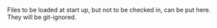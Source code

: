 Files to be loaded at start up, but not to be checked in, can be put here.
They will be git-ignored.